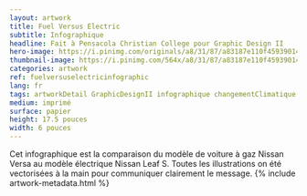 ```yaml
---
layout: artwork
title: Fuel Versus Electric
subtitle: Infographique
headline: Fait à Pensacola Christian College pour Graphic Design II
hero-image: https://i.pinimg.com/originals/a8/31/87/a83187e110f45939014be7550dad2de7.png
thumbnail-image: https://i.pinimg.com/564x/a8/31/87/a83187e110f45939014be7550dad2de7.jpg
categories: artwork
ref: fuelversuselectricinfographic
lang: fr
tags: artworkDetail GraphicDesignII infographique changementClimatique pollution électrique électricité débât
medium: imprimé
surface: papier
height: 17.5 pouces
width: 6 pouces
---
```

Cet infographique est la comparaison du modèle de voiture à gaz Nissan Versa au modèle électrique Nissan Leaf S. Toutes les illustrations on été vectorisées à la main pour communiquer clairement le message.
{% include artwork-metadata.html %}
